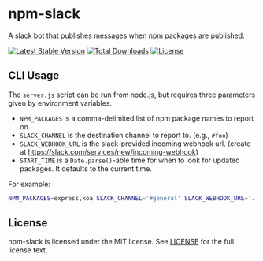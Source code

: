 # npm-slack
A slack bot that publishes messages when npm packages are published.

[![Latest Stable Version](http://img.shields.io/npm/v/npm-slack.svg?style=flat)](https://www.npmjs.org/package/npm-slack)
[![Total Downloads](http://img.shields.io/npm/dm/npm-slack.svg?style=flat)](https://www.npmjs.org/package/npm-slack)
[![License](http://img.shields.io/npm/l/npm-slack.svg?style=flat)](https://www.npmjs.org/package/npm-slack)

## CLI Usage
The `server.js` script can be run from node.js, but requires three parameters
given by environment variables.
* `NPM_PACKAGES` is a comma-delimited list of npm package names to report on.
* `SLACK_CHANNEL` is the destination channel to report to. (e.g., `#foo`)
* `SLACK_WEBHOOK_URL` is the slack-provided incoming webhook url. (create at
  https://slack.com/services/new/incoming-webhook)
* `START_TIME` is a `Date.parse()`-able time for when to look for updated
  packages.  It defaults to the current time.

For example:

```bash
NPM_PACKAGES=express,koa SLACK_CHANNEL='#general' SLACK_WEBHOOK_URL='...' node server.js
```

## License
npm-slack is licensed under the MIT license.  See [LICENSE](LICENSE) for the
full license text.

